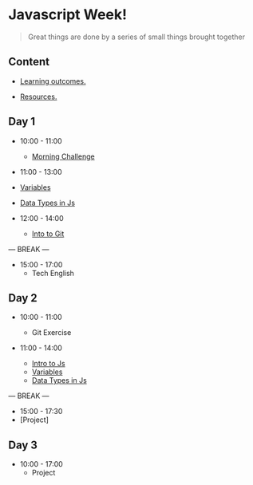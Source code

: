 
# Javascript  Week!

> Great things are done by a series of small things brought together

  

## Content

  

- [Learning outcomes.](./learning-outcomes.md)

- [Resources.](./resources.md)

  

  

## Day 1

  

- 10:00 - 11:00
   - [Morning Challenge]()

 - 11:00 - 13:00
  - [Variables](./variablesandConstant.md) 
  - [Data Types in Js](./datatypes.md)

- 12:00 - 14:00
  - [Into to Git](./Git%26Github.md)

— BREAK —

- 15:00 - 17:00
  - Tech English



## Day 2
 
- 10:00 - 11:00
  - Git Exercise 
 
- 11:00 - 14:00
  - [Intro to Js](./Intro-to-js.md)
  - [Variables](./variablesandConstant.md) 
  - [Data Types in Js](./datatypes.md)

— BREAK —
- 15:00 - 17:30
 - [Project]

## Day 3
 
- 10:00 - 17:00
  - Project 






